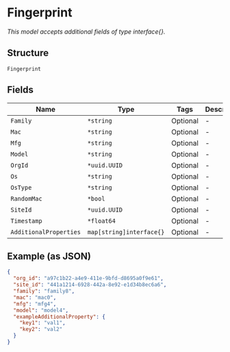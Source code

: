 
# Fingerprint

*This model accepts additional fields of type interface{}.*

## Structure

`Fingerprint`

## Fields

| Name | Type | Tags | Description |
|  --- | --- | --- | --- |
| `Family` | `*string` | Optional | - |
| `Mac` | `*string` | Optional | - |
| `Mfg` | `*string` | Optional | - |
| `Model` | `*string` | Optional | - |
| `OrgId` | `*uuid.UUID` | Optional | - |
| `Os` | `*string` | Optional | - |
| `OsType` | `*string` | Optional | - |
| `RandomMac` | `*bool` | Optional | - |
| `SiteId` | `*uuid.UUID` | Optional | - |
| `Timestamp` | `*float64` | Optional | - |
| `AdditionalProperties` | `map[string]interface{}` | Optional | - |

## Example (as JSON)

```json
{
  "org_id": "a97c1b22-a4e9-411e-9bfd-d8695a0f9e61",
  "site_id": "441a1214-6928-442a-8e92-e1d34b8ec6a6",
  "family": "family8",
  "mac": "mac0",
  "mfg": "mfg4",
  "model": "model4",
  "exampleAdditionalProperty": {
    "key1": "val1",
    "key2": "val2"
  }
}
```

